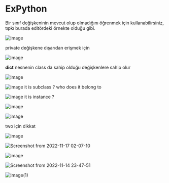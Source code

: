 # ExPython
Bir sınıf değişkeninin mevcut olup olmadığını öğrenmek için kullanabilirsiniz, tıpkı burada editördeki örnekte olduğu gibi.

![image](https://user-images.githubusercontent.com/94300378/210166668-0b51a1b2-83c3-49c4-832a-32243941d978.png)

private değişkene dışarıdan erişmek için

![image](https://user-images.githubusercontent.com/94300378/210166687-df96c139-34ab-478c-9d27-fc60b8cacd23.png)

__dict__ nesnenin class da sahip olduğu değişkenlere sahip olur

![image](https://user-images.githubusercontent.com/94300378/210166799-7dad38d5-66c8-4cbf-86f9-17fdcaddc12d.png)

![image](https://user-images.githubusercontent.com/94300378/210167212-82181eff-4c22-4507-86eb-e19e363f5a51.png)
it is subclass ? who does it belong to

![image](https://user-images.githubusercontent.com/94300378/210169272-7bcd4d38-4e1d-4dd0-8710-775bafb78d57.png)
it is instance ?

![image](https://user-images.githubusercontent.com/94300378/210169347-c5806840-2204-49ae-9ea5-e2c5970e0e10.png)

![image](https://user-images.githubusercontent.com/94300378/210169593-3bf9731b-5a19-41c5-a91c-d0bd4d8a1449.png)

two için dikkat

![image](https://user-images.githubusercontent.com/94300378/210169792-ef5f001a-a74f-451e-aa25-6a00b4576b4f.png)

![Screenshot from 2022-11-17 02-07-10](https://user-images.githubusercontent.com/94300378/211003746-dfc75e2c-2494-4913-87aa-42f11b6f7689.png)

![image](https://user-images.githubusercontent.com/94300378/211003763-672faf7d-59b7-4dc8-b2c6-2df6f6dd9a72.png)

![Screenshot from 2022-11-14 23-47-51](https://user-images.githubusercontent.com/94300378/211003770-bbb33627-db1d-4351-8181-6685976ee4ea.png)

![image(1)](https://user-images.githubusercontent.com/94300378/211003854-71d64b40-cd95-45ad-b28e-7e23c05d3177.png)

